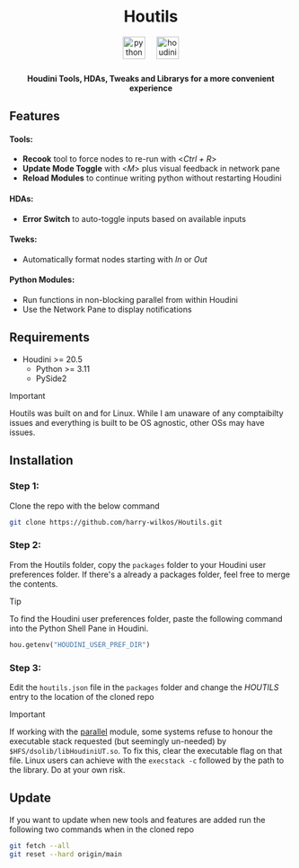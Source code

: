 <h1 align="center">Houtils</h1>

<div align="center">
  <img src="https://img.shields.io/badge/Python-3776AB?logo=python&logoColor=white&style=for-the-badge" height="40" alt="python logo"  />
  <img width="12" />
  <img src="https://img.shields.io/badge/Houdini-FF4713?style=for-the-badge&logo=houdini&logoColor=white" height="40" alt="houdini logo" />
</div>


###

<h4 align="center">Houdini Tools, HDAs, Tweaks and Librarys for a more convenient experience</h4>

###

## Features
#### Tools:
+ **Recook** tool to force nodes to re-run with <*Ctrl + R*>
+ **Update Mode Toggle** with <*M*> plus visual feedback in network pane 
+ **Reload Modules** to continue writing python without restarting Houdini

#### HDAs:
+ **Error Switch** to auto-toggle inputs based on available inputs

#### Tweks:
+ Automatically format nodes starting with *In* or *Out*

#### Python Modules:
+ Run functions in non-blocking parallel from within Houdini
+ Use the Network Pane to display notifications



## Requirements
+ Houdini >= 20.5
  + Python >= 3.11
  + PySide2
>[!IMPORTANT]
>Houtils was built on and for Linux. While I am unaware of any comptaibilty issues and everything is built to be OS agnostic, other OSs may have issues.


## Installation

### Step 1:
Clone the repo with the below command
```bash
git clone https://github.com/harry-wilkos/Houtils.git
```

### Step 2:
From the Houtils folder, copy the `packages` folder to your Houdini user preferences folder. If there's a already a packages folder, feel free to merge the contents.
>[!TIP]
>To find the Houdini user preferences folder, paste the following command into the Python Shell Pane in Houdini.
>```python
>hou.getenv("HOUDINI_USER_PREF_DIR")
>```

### Step 3:
Edit the `houtils.json` file in the `packages` folder and change the *HOUTILS* entry to the location of the cloned repo

>[!IMPORTANT]
>If working with the [parallel](https://github.com/harry-wilkos/Houtils/blob/main/python/houtils/util/parallel.py) module, some systems refuse to honour the executable stack requested (but seemingly un-needed) by `$HFS/dsolib/libHoudiniUT.so`. To fix this, clear the executable flag on that file. Linux users can achieve with the `execstack -c` followed by the path to the library. Do at your own risk.



## Update
If you want to update when new tools and features are added run the following two commands when in the cloned repo
```bash
git fetch --all
git reset --hard origin/main
```
